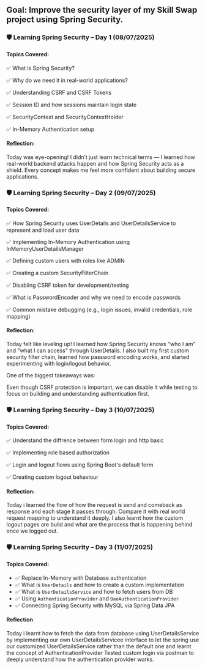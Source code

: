 
## Goal: Improve the security layer of my Skill Swap project using Spring Security.
### 🛡️ Learning Spring Security – Day 1 (08/07/2025)
#### Topics Covered:
✅ What is Spring Security?

✅ Why do we need it in real-world applications?

✅ Understanding CSRF and CSRF Tokens

✅ Session ID and how sessions maintain login state

✅ SecurityContext and SecurityContextHolder

✅ In-Memory Authentication setup

#### Reflection:
Today was eye-opening! I didn’t just learn technical terms — I learned how real-world backend attacks happen and how Spring Security acts as a shield.
Every concept makes me feel more confident about building secure applications.

### 🛡️ Learning Spring Security – Day 2 (09/07/2025)
#### Topics Covered:
✅ How Spring Security uses UserDetails and UserDetailsService to represent and load user data

✅ Implementing In-Memory Authentication using InMemoryUserDetailsManager

✅ Defining custom users with roles like ADMIN

✅ Creating a custom SecurityFilterChain

✅ Disabling CSRF token for development/testing

✅ What is PasswordEncoder and why we need to encode passwords

✅ Common mistake debugging (e.g., login issues, invalid credentials, role mapping)

#### Reflection:
Today felt like leveling up! I learned how Spring Security knows "who I am" and "what I can access" through UserDetails.
I also built my first custom security filter chain, learned how password encoding works, and started experimenting with login/logout behavior.

One of the biggest takeaways was:

Even though CSRF protection is important, we can disable it while testing to focus on building and understanding authentication first.

### 🛡️ Learning Spring Security – Day 3 (10/07/2025)
#### Topics Covered:

✅ Understand the diffrence between form login and http basic

✅ Implementing role based authorization

✅ Login and logout flows using Spring Boot's default form

✅ Creating custom logout behaviour

#### Reflection:
Today i learned the flow of how the request is send and comeback as response and each stage it passes through. Compare it with real world request mapping to understand it deeply.
I also learnt how the custom logout pages are build and what are the process that is happening behind once we logged out.

### 🛡️ Learning Spring Security – Day 3 (11/07/2025)
#### Topics Covered:

- ✅ Replace In-Memory with Database authentication
- ✅ What is `UserDetails` and how to create a custom implementation
- ✅ What is `UserDetailsService` and how to fetch users from DB
- ✅ Using `AuthenticationProvider` and `DaoAuthenticationProvider`
- ✅ Connecting Spring Security with MySQL via Spring Data JPA
#### Reflection 
Today i learnt how to fetch the data from database using UserDetailsService by implementing our own UserDetailsServicee interface to let the spring use  our customized UserDetailsService rather than the default one and learnt the concept of AuthenticationProvider
Tested custom login via postman to deeply understand how the authentication provider works.





